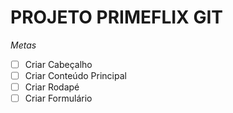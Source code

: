 # PROJETO PRIMEFLIX GIT
*Metas*
- [ ] Criar Cabeçalho
- [ ] Criar Conteúdo Principal
- [ ] Criar Rodapé
- [ ] Criar Formulário